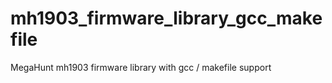 # mh1903_firmware_library_gcc_makefile
MegaHunt mh1903 firmware library with gcc / makefile support
